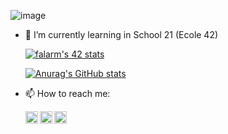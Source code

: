 ![image](https://user-images.githubusercontent.com/57636684/192575568-db8455c2-b4c6-4e5b-b155-5e1a5ca56607.png)

<!--
**Fuse23/Fuse23** is a ✨ _special_ ✨ repository because its `README.md` (this file) appears on your GitHub profile.

Here are some ideas to get you started:

- 🔭 I’m currently working on ...
- 🌱 I’m currently learning ...
- 👯 I’m looking to collaborate on ...
- 🤔 I’m looking for help with ...
- 💬 Ask me about ...
- 📫 How to reach me: ...
- 😄 Pronouns: ...
- ⚡ Fun fact: ...
-->
- 🌱 I’m currently learning in School 21 (Ecole 42)

  [![falarm's 42 stats](https://badge42.vercel.app/api/v2/cl23rylyn001609lbgc4t4lzn/stats?cursusId=21&coalitionId=103)](https://github.com/JaeSeoKim/badge42)
  
  [![Anurag's GitHub stats](https://github-readme-stats.vercel.app/api?username=Fuse23&hide=contribs)](https://github.com/anuraghazra/github-readme-stats)
  
- 📫 How to reach me:

  <a href="https://t.me/Fuse23i">
    <img align="left" alt="Eric's Telegram" width="20px" src="https://cdn.jsdelivr.net/npm/simple-icons@6.22.0/icons/telegram.svg" />
  </a>
  <a href="https://www.linkedin.com/in/Fuse23">
    <img align="left" alt="Eric's Linkdein" width="20px" src="https://cdn.jsdelivr.net/npm/simple-icons@6.22.0/icons/linkedin.svg" />
  </a>
  <a href="mailto:ivan.brysyakin@gmail.com">
    <img align="left" alt="Gmail" width="20px" src="https://cdn.jsdelivr.net/npm/simple-icons@6.22.0/icons/gmail.svg" />
  </a>
